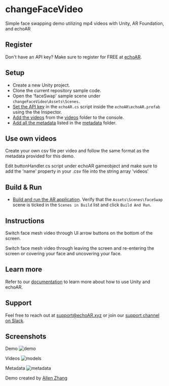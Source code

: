 # changeFaceVideo
Simple face swapping demo utilizing mp4 videos with Unity, AR Foundation, and echoAR

## Register
Don't have an API key? Make sure to register for FREE at [echoAR](https://console.echoar.xyz/#/auth/register).

## Setup
* Create a new Unity project.
* Clone the current repository sample code.
* Open the 'faceSwap' sample scene under `changeFaceVideo\Assets\Scenes`.
* [Set the API key](https://docs.echoar.xyz/unity/using-the-sdk) in the `echoAR.cs` script inside the `echoAR\echoAR.prefab` using the the Inspector.
* [Add the videos](https://docs.echoar.xyz/quickstart/add-a-3d-model) from the [videos](/Assets/Videos) folder to the console.
* [Add all the metadata](https://docs.echoar.xyz/web-console/manage-pages/data-page/how-to-add-data#adding-metadata) listed in the [metadata](/Assets/metadata) folder.

## Use own videos

Create your own csv file per video and follow the same format as the metadata provided for this demo.

Edit buttonHandler.cs script under echoAR gameobject and make sure to add the 'name' property in your .csv file into the string array 'videos'

## Build & Run
* [Build and run the AR application](https://docs.echoar.xyz/unity/adding-ar-capabilities#4-build-and-run-the-ar-application). Verify that the `Assets\Scenes\faceSwap` scene is ticked in the `Scenes in Build` list and click `Build And Run`.

## Instructions

Switch face mesh video through UI arrow buttons on the bottom of the screen.

Switch face mesh video through leaving the screen and re-entering the screen or covering your face and uncovering your face.

## Learn more
Refer to our [documentation](https://docs.echoar.xyz/unity/) to learn more about how to use Unity and echoAR.

## Support
Feel free to reach out at [support@echoAR.xyz](mailto:support@echoAR.xyz) or join our [support channel on Slack](https://join.slack.com/t/echoar/shared_invite/enQtNTg4NjI5NjM3OTc1LWU1M2M2MTNlNTM3NGY1YTUxYmY3ZDNjNTc3YjA5M2QyNGZiOTgzMjVmZWZmZmFjNGJjYTcxZjhhNzk3YjNhNjE). 

## Screenshots
Demo
![demo](https://user-images.githubusercontent.com/85501187/121060683-f97f0000-c790-11eb-9122-40bb0bf0a014.gif)

Videos
![models](https://user-images.githubusercontent.com/85501187/121057692-8a53dc80-c78d-11eb-8e87-982a5307d2b3.JPG)

Metadata
![metadata](https://user-images.githubusercontent.com/85501187/121057656-7c9e5700-c78d-11eb-8dac-b3bac4d7826f.JPG)

Demo created by [Allen Zhang](https://github.com/allenZhangPersonal)
